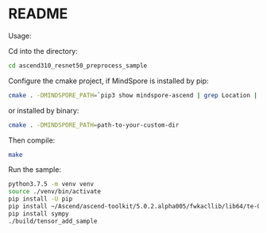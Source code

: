 # README

Usage:

Cd into the directory:

```bash
cd ascend310_resnet50_preprocess_sample
```

Configure the cmake project, if MindSpore is installed by pip:

```bash
cmake . -DMINDSPORE_PATH=`pip3 show mindspore-ascend | grep Location | awk '{print $2"/mindspore"}' | xargs realpath`
```

or installed by binary:

```bash
cmake . -DMINDSPORE_PATH=path-to-your-custom-dir
```

Then compile:

```bash
make
```

Run the sample:

```bash
python3.7.5 -m venv venv
source ./venv/bin/activate
pip install -U pip
pip install ~/Ascend/ascend-toolkit/5.0.2.alpha005/fwkacllib/lib64/te-0.4.0-py3-none-any.whl ~/Ascend/ascend-toolkit/5.0.2.alpha005/fwkacllib/lib64/topi-0.4.0-py3-none-any.whl 
pip install sympy
./build/tensor_add_sample 
```
